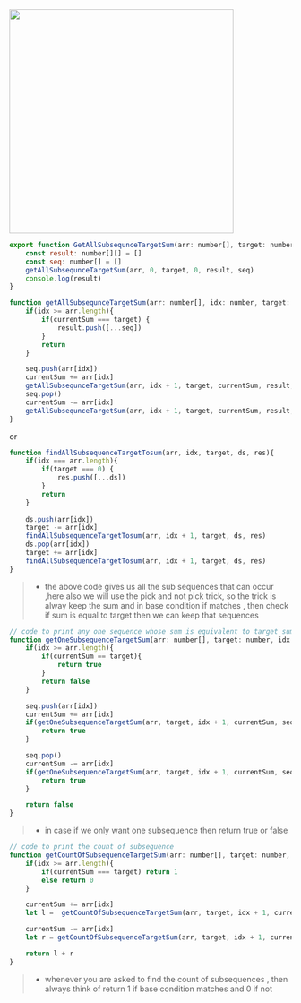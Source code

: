 <img src="https://github.com/Maniabhishek/Data-Structure-And-Algorithm/assets/31520295/968f4fc0-1372-4816-82b4-0444863c8b00" width=400 height=400>



```js
export function GetAllSubsequnceTargetSum(arr: number[], target: number){
    const result: number[][] = []
    const seq: number[] = []
    getAllSubsequnceTargetSum(arr, 0, target, 0, result, seq)
    console.log(result)
}

function getAllSubsequnceTargetSum(arr: number[], idx: number, target: number, currentSum: number, result: number[][], seq: number[]){
    if(idx >= arr.length){
        if(currentSum === target) {
            result.push([...seq])
        }
        return
    }

    seq.push(arr[idx])
    currentSum += arr[idx]
    getAllSubsequnceTargetSum(arr, idx + 1, target, currentSum, result, seq)
    seq.pop()
    currentSum -= arr[idx]
    getAllSubsequnceTargetSum(arr, idx + 1, target, currentSum, result, seq)
}
```

or 

```js
function findAllSubsequenceTargetTosum(arr, idx, target, ds, res){
    if(idx === arr.length){
        if(target === 0) {
            res.push([...ds])
        }
        return
    }
    
    ds.push(arr[idx])
    target -= arr[idx]
    findAllSubsequenceTargetTosum(arr, idx + 1, target, ds, res)
    ds.pop(arr[idx])
    target += arr[idx]
    findAllSubsequenceTargetTosum(arr, idx + 1, target, ds, res)
}

```

> -  the above code gives us all the sub sequences that can occur ,here also we will use the pick and not pick trick, so the trick is alway keep the sum and in base condition if matches , then check if sum is equal to target then we can keep that sequences

```js
// code to print any one sequence whose sum is equivalent to target sum 
function getOneSubsequenceTargetSum(arr: number[], target: number, idx: number, currentSum: number, seq: number[]): boolean {
    if(idx >= arr.length){
        if(currentSum == target){
            return true
        }
        return false
    }

    seq.push(arr[idx])
    currentSum += arr[idx]
    if(getOneSubsequenceTargetSum(arr, target, idx + 1, currentSum, seq) === true){
        return true
    }

    seq.pop()
    currentSum -= arr[idx]
    if(getOneSubsequenceTargetSum(arr, target, idx + 1, currentSum, seq) === true){
        return true
    }

    return false
}
```
> - in case if we only want one subsequence then return true or false


```js
// code to print the count of subsequence
function getCountOfSubsequenceTargetSum(arr: number[], target: number, idx: number, currentSum: number): number {
    if(idx >= arr.length){
        if(currentSum === target) return 1
        else return 0
    }

    currentSum += arr[idx]
    let l =  getCountOfSubsequenceTargetSum(arr, target, idx + 1, currentSum)

    currentSum -= arr[idx]
    let r = getCountOfSubsequenceTargetSum(arr, target, idx + 1, currentSum)

    return l + r
}
```

> - whenever you are asked to find the count of subsequences , then always think of return 1 if base condition matches and 0 if not 
